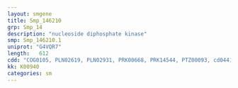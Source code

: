 ```yaml
---
layout: smgene
title: Smp_146210
grp: Smp_14
description: "nucleoside diphosphate kinase"
smp: Smp_146210.1
uniprot: "G4VQR7"
length:   612
cdd: "COG0105, PLN02619, PLN02931, PRK00668, PRK14544, PTZ00093, cd04418, cl00335, cl04973, pfam00334, pfam05186, smart00562"
kk: K00940
categories: sm
---
```

